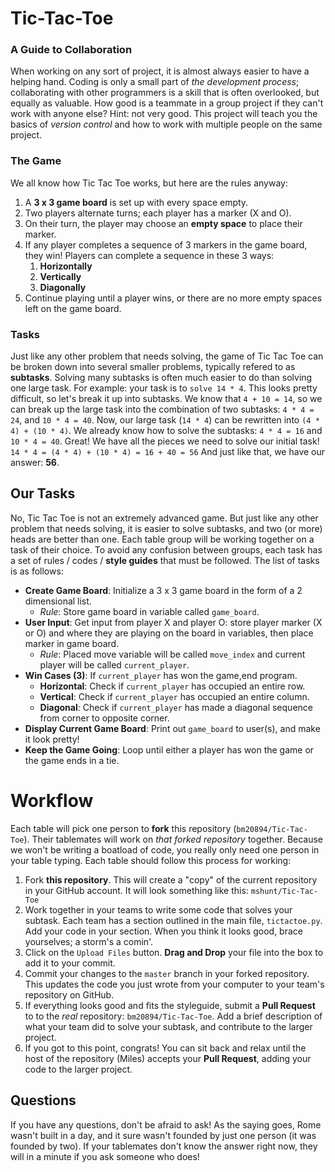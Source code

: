 # Tic-Tac-Toe
### A Guide to Collaboration
When working on any sort of project, it is almost always easier to have a helping hand. Coding is only a small part of *the development process*; collaborating with other programmers is a skill that is often overlooked, but equally as valuable. How good is a teammate in a group project if they can't work with anyone else? Hint: not very good. This project will teach you the basics of *version control* and how to work with multiple people on the same project.

### The Game
We all know how Tic Tac Toe works, but here are the rules anyway:
1. A **3 x 3 game board** is set up with every space empty.
1. Two players alternate turns; each player has a marker (X and O).
1. On their turn, the player may choose an **empty space** to place their marker.
1. If any player completes a sequence of 3 markers in the game board, they win! Players can complete a sequence in these 3 ways:
	1. **Horizontally**
	1. **Vertically**
	2. **Diagonally**
1. Continue playing until a player wins, or there are no more empty spaces left on the game board.

### Tasks
Just like any other problem that needs solving, the game of Tic Tac Toe can be broken down into several smaller problems, typically refered to as **subtasks**.
Solving many subtasks is often much easier to do than solving one large task. For example: your task is to `solve 14 * 4`. This looks pretty difficult, so let's break it up into subtasks. We know that `4 + 10 = 14`, so we can break up the large task into the combination of two subtasks: `4 * 4 = 24`, and `10 * 4 = 40`. Now, our large task (`14 * 4`) can be rewritten into `(4 * 4) + (10 * 4)`. We already know how to solve the subtasks: `4 * 4 = 16` and `10 * 4 = 40`. Great! We have all the pieces we need to solve our initial task! `14 * 4 = (4 * 4) + (10 * 4) = 16 + 40 = 56` And just like that, we have our answer: **56**.

## Our Tasks
No, Tic Tac Toe is not an extremely advanced game. But just like any other problem that needs solving, it is easier to solve subtasks, and two (or more) heads are better than one. Each table group will be working together on a task of their choice. To avoid any confusion between groups, each task has a set of rules / codes / **style guides** that must be followed. The list of tasks is as follows:
* **Create Game Board**: Initialize a 3 x 3 game board in the form of a 2 dimensional list.
	* *Rule*: Store game board in variable called `game_board`.
* **User Input**: Get input from player X and player O: store player marker (X or O) and where they are playing on the board in variables, then place marker in game board.
	* *Rule*: Placed move variable will be called `move_index` and current player will be called `current_player`.
* **Win Cases (3)**: If `current_player` has won the game,end program.
	* **Horizontal**: Check if `current_player` has occupied an entire row.
	* **Vertical**: Check if `current_player` has occupied an entire column.
	* **Diagonal**: Check if `current_player` has made a diagonal sequence from corner to opposite corner.
* **Display Current Game Board**: Print out `game_board` to user(s), and make it look pretty!
* **Keep the Game Going**: Loop until either a player has won the game or the game ends in a tie.

# Workflow
Each table will pick one person to **fork** this repository (`bm20894/Tic-Tac-Toe`). Their tablemates will work on *that forked repository* together. Because we won't be writing a boatload of code, you really only need one person in your table typing. Each table should follow this process for working:
1. Fork **this repository**. This will create a "copy" of the current repository in your GitHub account. It will look something like this: `mshunt/Tic-Tac-Toe`
1. Work together in your teams to write some code that solves your subtask. Each team has a section outlined in the main file, `tictactoe.py`. Add your code in your section. When you think it looks good, brace yourselves; a storm's a comin'.
1. Click on the `Upload Files` button. **Drag and Drop** your file into the box to add it to your commit.
1. Commit your changes to the `master` branch in your forked repository. This updates the code you just wrote from your computer to your team's repository on GitHub.
1. If everything looks good and fits the styleguide, submit a **Pull Request** to to the *real* repository: `bm20894/Tic-Tac-Toe`. Add a brief description of what your team did to solve your subtask, and contribute to the larger project.
1. If you got to this point, congrats! You can sit back and relax until the host of the repository (Miles) accepts your **Pull Request**, adding your code to the larger project.

## Questions
If you have any questions, don't be afraid to ask! As the saying goes, Rome wasn't built in a day, and it sure wasn't founded by just one person (it was founded by two). If your tablemates don't know the answer right now, they will in a minute if you ask someone who does! 
